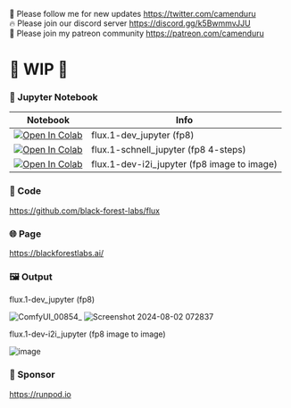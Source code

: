 🐣 Please follow me for new updates https://twitter.com/camenduru <br />
🔥 Please join our discord server https://discord.gg/k5BwmmvJJU <br />
🥳 Please join my patreon community https://patreon.com/camenduru <br />

# 🚦 WIP 🚦

### 🍊 Jupyter Notebook

| Notebook | Info
| --- | --- |
[![Open In Colab](https://colab.research.google.com/assets/colab-badge.svg)](https://colab.research.google.com/github/camenduru/flux-jupyter/blob/main/flux.1-dev_jupyter.ipynb) | flux.1-dev_jupyter (fp8)
[![Open In Colab](https://colab.research.google.com/assets/colab-badge.svg)](https://colab.research.google.com/github/camenduru/flux-jupyter/blob/main/flux.1-schnell_jupyter.ipynb) | flux.1-schnell_jupyter (fp8 4-steps)
[![Open In Colab](https://colab.research.google.com/assets/colab-badge.svg)](https://colab.research.google.com/github/camenduru/flux-jupyter/blob/main/flux.1-dev-i2i_jupyter.ipynb) | flux.1-dev-i2i_jupyter (fp8 image to image)

### 🧬 Code
https://github.com/black-forest-labs/flux

### 🌐 Page
https://blackforestlabs.ai/

### 🖼 Output

flux.1-dev_jupyter (fp8)

![ComfyUI_00854_](https://github.com/user-attachments/assets/06af2e9f-1a9b-44b9-bf55-a4632cc08ef5)
![Screenshot 2024-08-02 072837](https://github.com/user-attachments/assets/84906d34-d0f1-4cc1-bbfd-21b2b9b76c48)

flux.1-dev-i2i_jupyter (fp8 image to image)

![image](https://github.com/user-attachments/assets/a1dcfc9d-02a6-4f67-beb3-2049631da7d3)

### 🏢 Sponsor
https://runpod.io
